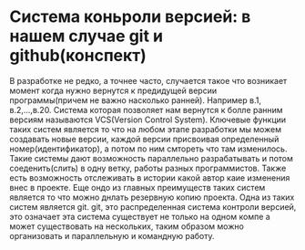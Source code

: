 #  Система коньроли версией: в нашем случае git и github(конспект)
В разработке не редко, а точнее часто, случается такое что возникает момент когда нужно вернутся к предидущей версии программы(причем не важно насколько ранней).
Например в.1, в.2,...,в.20. Система которая позволяет нам вернутся к болле ранним версиям называются VCS(Version Control System). Ключевые функции таких систем 
является то что на любом этапе разработки мы можем создавать новые версии, каждой версии присвоивая определенный номер(идентификатор), а потом по ним смтореть 
что там изменилось. Такие системы дают возможность параллельно разрабатывать и потом соеденить(слить) в одну ветку, работы разных программистов. Также есть 
возможность отслеживать в истории какой автор каие изменения внес в проекте. Еще ондо из главных преимуществ таких систем является то что можно днлать резервную 
копию проекта.
Одна из таких систем является git. git, это распределенная система контроли версией, это означает эта система существует не только на одном компе а может существовать
на нескольких, таким образом можно организовать и параллельную и командную работу.


